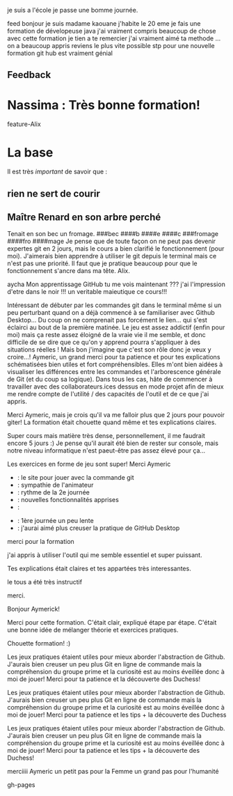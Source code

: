 

je suis a l'école 
je passe une bomme journée.

feed
bonjour je suis madame kaouane j'habite le 20 eme
je fais une formation de dévelopeuse java
j'ai vraiment compris beaucoup de chose avec cette formation
je tien a te remercier
j'ai vraiment aimé ta methode ... on a beaucoup appris
reviens le plus vite possible stp pour une nouvelle formation
git hub est vraiment génial


## Feedback


Nassima :
Très bonne formation!
=======
feature-Alix
# La base
Il est très *important* de savoir que :
## rien ne sert de courir
## Maître Renard en son arbre perché
Tenait en son bec un fromage.
###bec
####b
####e
####c
###fromage
####fro
####mage
Je pense que de toute façon on ne peut pas devenir expertes git en 2 jours, mais le cours a bien clarifié le fonctionnement (pour moi). J'aimerais bien apprendre à utiliser le git depuis le terminal mais ce n'est pas une priorité. Il faut que je pratique beaucoup pour que le fonctionnement s'ancre dans ma tête.
Alix.

aycha
Mon apprentissage GitHub
tu me vois maintenant ???
j'ai l'impression d'etre dans le noir !!!
un veritable maieutique ce cours!!!


Intéressant de débuter par les commandes git dans le terminal même si un peu perturbant quand on a déjà commencé à se familiariser avec Github Desktop... Du coup on ne comprenait pas forcément le lien... qui s'est éclairci au bout de la première matinée.
Le jeu est assez addictif (enfin pour moi) mais ça reste assez éloigné de la vraie vie il me semble, et donc difficile de se dire que ce qu'on y apprend pourra s'appliquer à des situations réelles ! Mais bon j'imagine que c'est son rôle donc je veux y croire...!
Aymeric, un grand merci pour ta patience et pour tes explications schématisées bien utiles et fort compréhensibles. Elles m'ont bien aidées à visualiser les différences entre les commandes et l'arborescence générale de Git (et du coup sa logique).
Dans tous les cas, hâte de commencer à travailler avec des collaborateurs.ices dessus en mode projet afin de mieux me rendre compte de l'utilité / des capacités de l'outil et de ce que j'ai appris.



Merci Aymeric, mais je crois qu'il va me falloir plus que 2 jours pour pouvoir giter!
La formation était chouette quand même et tes explications claires.


Super cours mais matière très dense, personnellement, il me faudrait encore 5 jours :)
Je pense qu'il aurait été bien de rester sur console, mais notre niveau informatique n'est paeut-être pas assez élevé pour ça...

Les exercices en forme de jeu sont super!
Merci Aymeric

<!-- CHARLOTTE -->
+ : le site pour jouer avec la commande git
+ : sympathie de l'animateur
+ : rythme de la 2e journée
+ : nouvelles fonctionnalités apprises
+ :

- : 1ère journée un peu lente
- : j'aurai aimé plus creuser la pratique de GitHub Desktop

merci  pour la formation

j'ai appris à utiliser l'outil qui me semble essentiel et super puissant.

Tes explications était claires et tes appartées très interessantes.

le tous a été très instructif

merci.

<!--Delphine-->

Bonjour Aymerick!

Merci pour cette formation.
C'était clair, expliqué étape par étape. C'était une bonne idée de mélanger théorie et exercices pratiques.

<!--Sarah-->
Chouette formation! :)

Les jeux pratiques étaient utiles pour mieux aborder l'abstraction de Github.
J'aurais bien creuser un peu plus Git en ligne de commande mais la compréhension du groupe prime et la curiosité est au moins éveillée donc à moi de jouer!
Merci pour ta patience et la découverte des Duchess! 


Les jeux pratiques étaient utiles pour mieux aborder l'abstraction de Github. 
J'aurais bien creuser un peu plus Git en ligne de commande mais la compréhension du groupe prime et la curiosité est au moins éveillée donc à moi de jouer! 
Merci pour ta patience et les tips + la découverte des Duchess

Les jeux pratiques étaient utiles pour mieux aborder l'abstraction de Github.
J'aurais bien creuser un peu plus Git en ligne de commande mais la compréhension du groupe prime et la curiosité est au moins éveillée donc à moi de jouer!
Merci pour ta patience et les tips + la découverte des Duchess!


 

merciiii Aymeric
un petit pas pour la Femme un grand pas pour l'humanité


gh-pages
